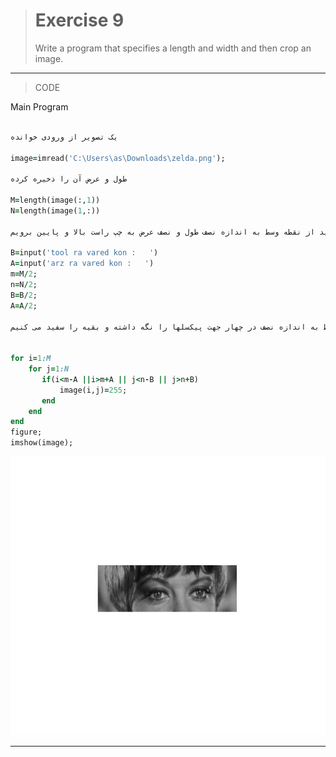 > # Exercise 9
> Write a program that specifies a length and width and then crop an image. 
***
>CODE

Main Program
```ruby

یک تصویر از ورودی خوانده
  
image=imread('C:\Users\as\Downloads\zelda.png');

طول و عرض آن را ذخیره کرده

M=length(image(:,1))
N=length(image(1,:))

مقدار طول وعرض تصویر برش داده شده را ازورودی می گیریم و هر کدام رابر 2 تقسیم می کنبم چون باید از نقطه وسط به اندازه نصف طول و نصف عرض به چپ راست بالا و پایین برویم

B=input('tool ra vared kon :   ')
A=input('arz ra vared kon :   ')
m=M/2;
n=N/2;
B=B/2;
A=A/2;

ازوسط به اندازه نصف در چهار جهت پیکسلها را نگه داشته و بقیه را سفید می کنیم


for i=1:M
    for j=1:N
       if(i<m-A ||i>m+A || j<n-B || j>n+B)
           image(i,j)=255;
       end
    end
end
figure;
imshow(image);
```
![alt text](https://github.com/semnan-university-ai/image-processing-class/blob/main/excersiecs/afsaneh427726/9/zelda.jpg)
***

